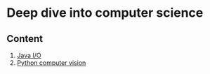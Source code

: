 # Deep dive into computer science 

## Content

1. [Java I/O](java-core/java-io.md)
2. [Python computer vision]()
